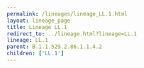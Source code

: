 ```yaml
---
permalink: /lineages/lineage_LL.1.html
layout: lineage_page
title: Lineage LL.1
redirect_to: ../lineage.html?lineage=LL.1
lineage: LL.1
parent: B.1.1.529.2.86.1.1.4.2
children: ['LL.1']
---
```

